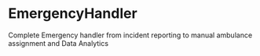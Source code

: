 # EmergencyHandler
Complete Emergency handler from incident reporting to manual ambulance assignment and Data Analytics
